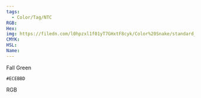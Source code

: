 ```yaml
---
tags:
  - Color/Tag/NTC
RGB:
Hex:
img: https://filedn.com/l0hpzxl1f01yT7GHxtF8cyk/Color%20Snake/standard_csv_to_svg/%23/ECEBBD.svg
CMYK:
HSL:
Name:
---
```

Fall Green
```palette
#ECEBBD
```
RGB
